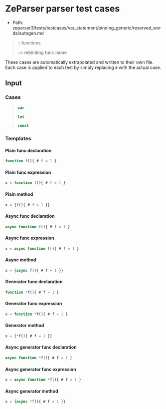 # ZeParser parser test cases

- Path: zeparser3/tests/testcases/var_statement/binding_generic/reserved_words/autogen.md

> :: functions
>
> ::> rebinding func name

These cases are automatically extrapolated and written to their own file.
Each case is applied to each test by simply replacing `#` with the actual case.

## Input

### Cases

> `````js
> var
> `````

> `````js
> let
> `````

> `````js
> const
> `````

### Templates

#### Plain func declaration

`````js
function f(){ # f = 1 }
`````

#### Plain func expression

`````js
x = function f(){ # f = 1 }
`````

#### Plain method

`````js
x = {f(){ # f = 1 }}
`````

#### Async func declaration

`````js
async function f(){ # f = 1 }
`````

#### Async func expression

`````js
x = async function f(){ # f = 1 }
`````

#### Async method

`````js
x = {async f(){ # f = 1 }}
`````

#### Generator func declaration

`````js
function *f(){ # f = 1 }
`````

#### Generator func expression

`````js
x = function *f(){ # f = 1 }
`````

#### Generator method

`````js
x = {*f(){ # f = 1 }}
`````

#### Async generator func declaration

`````js
async function *f(){ # f = 1 }
`````

#### Async generator func expression

`````js
x = async function *f(){ # f = 1 }
`````

#### Async generator method

`````js
x = {async *f(){ # f = 1 }}
`````

